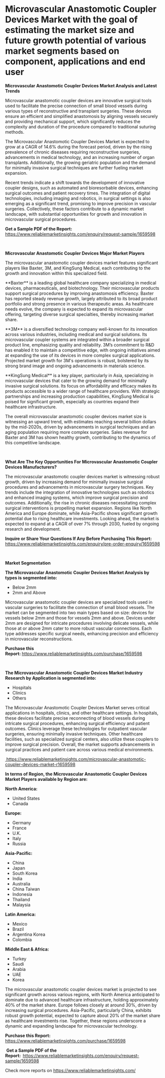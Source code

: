 <p><h1>Microvascular Anastomotic Coupler Devices Market with the goal of estimating the market size and future growth potential of various market segments based on component, applications and end user</h1></p><p><strong>Microvascular Anastomotic Coupler Devices Market Analysis and Latest Trends</strong></p>
<p><p>Microvascular anastomotic coupler devices are innovative surgical tools used to facilitate the precise connection of small blood vessels during various types of reconstructive and transplant surgeries. These devices ensure an efficient and simplified anastomosis by aligning vessels securely and providing mechanical support, which significantly reduces the complexity and duration of the procedure compared to traditional suturing methods.</p><p>The Microvascular Anastomotic Coupler Devices Market is expected to grow at a CAGR of 14.6% during the forecast period, driven by the rising prevalence of chronic diseases requiring reconstructive surgeries, advancements in medical technology, and an increasing number of organ transplants. Additionally, the growing geriatric population and the demand for minimally invasive surgical techniques are further fueling market expansion. </p><p>Recent trends indicate a shift towards the development of innovative coupler designs, such as automated and bioresorbable devices, enhancing surgical outcomes and patient recovery times. The integration of digital technologies, including imaging and robotics, in surgical settings is also emerging as a significant trend, promising to improve precision in vascular surgeries. Collectively, these factors contribute to a dynamic market landscape, with substantial opportunities for growth and innovation in microvascular surgical procedures.</p></p>
<p><strong>Get a Sample PDF of the Report:&nbsp;</strong> <a href="https://www.reliablemarketinsights.com/enquiry/request-sample/1659598?utm_campaign=3454&utm_medium=2&utm_source=Github&utm_content=ia&utm_term=23032025&utm_id=microvascular-anastomotic-coupler-devices">https://www.reliablemarketinsights.com/enquiry/request-sample/1659598</a></p>
<p>&nbsp;</p>
<p><strong>Microvascular Anastomotic Coupler Devices Major Market Players</strong></p>
<p><p>The microvascular anastomotic coupler devices market features significant players like Baxter, 3M, and KingSung Medical, each contributing to the growth and innovation within this specialized field.</p><p>**Baxter** is a leading global healthcare company specializing in medical devices, pharmaceuticals, and biotechnology. Their microvascular products support surgical procedures by improving anastomosis efficiency. Baxter has reported steady revenue growth, largely attributed to its broad product portfolio and strong presence in various therapeutic areas. As healthcare needs evolve, the company is expected to expand its microvascular offering, targeting diverse surgical specialties, thereby increasing market share.</p><p>**3M** is a diversified technology company well-known for its innovation across various industries, including medical and surgical solutions. Its microvascular coupler systems are integrated within a broader surgical product line, emphasizing quality and reliability. 3M’s commitment to R&D has enabled it to maintain a competitive edge, with ongoing initiatives aimed at expanding the use of its devices in more complex surgical applications. Projected market growth for 3M's operations is robust, bolstered by its strong brand image and ongoing advancements in materials science.</p><p>**KingSung Medical** is a key player, particularly in Asia, specializing in microvascular devices that cater to the growing demand for minimally invasive surgical solutions. Its focus on affordability and efficacy makes its products accessible to a wider range of healthcare providers. With strategic partnerships and increasing production capabilities, KingSung Medical is poised for significant growth, especially as countries expand their healthcare infrastructure.</p><p>The overall microvascular anastomotic coupler devices market size is witnessing an upward trend, with estimates reaching several billion dollars by the mid-2020s, driven by advancements in surgical techniques and an aging population requiring more complex surgeries. Sales revenue for Baxter and 3M has shown healthy growth, contributing to the dynamics of this competitive landscape.</p></p>
<p>&nbsp;</p>
<p><strong>What Are The Key Opportunities For Microvascular Anastomotic Coupler Devices Manufacturers?</strong></p>
<p><p>The microvascular anastomotic coupler devices market is witnessing robust growth, driven by increasing demand for minimally invasive surgical procedures and advancements in microvascular surgery techniques. Key trends include the integration of innovative technologies such as robotics and enhanced imaging systems, which improve surgical precision and outcomes. Additionally, the rise in chronic diseases necessitating complex surgical interventions is propelling market expansion. Regions like North America and Europe dominate, while Asia-Pacific shows significant growth potential due to rising healthcare investments. Looking ahead, the market is expected to expand at a CAGR of over 7% through 2030, fueled by ongoing research and development.</p></p>
<p><strong>Inquire or Share Your Questions If Any Before Purchasing This Report:</strong> <a href="https://www.reliablemarketinsights.com/enquiry/pre-order-enquiry/1659598?utm_campaign=3454&utm_medium=2&utm_source=Github&utm_content=ia&utm_term=23032025&utm_id=microvascular-anastomotic-coupler-devices">https://www.reliablemarketinsights.com/enquiry/pre-order-enquiry/1659598</a></p>
<p>&nbsp;</p>
<p><strong>Market Segmentation</strong></p>
<p><strong>The Microvascular Anastomotic Coupler Devices Market Analysis by types is segmented into:</strong></p>
<p><ul><li>Below 2mm</li><li>2mm and Above</li></ul></p>
<p><p>Microvascular anastomotic coupler devices are specialized tools used in vascular surgeries to facilitate the connection of small blood vessels. The market can be segmented into two main types based on size: devices for vessels below 2mm and those for vessels 2mm and above. Devices under 2mm are designed for intricate procedures involving delicate vessels, while those at or above 2mm cater to more robust vascular connections. Each type addresses specific surgical needs, enhancing precision and efficiency in microvascular reconstructions.</p></p>
<p><strong>Purchase this Report:&nbsp;</strong><a href="https://www.reliablemarketinsights.com/purchase/1659598?utm_campaign=3454&utm_medium=2&utm_source=Github&utm_content=ia&utm_term=23032025&utm_id=microvascular-anastomotic-coupler-devices">https://www.reliablemarketinsights.com/purchase/1659598</a></p>
<p>&nbsp;</p>
<p><strong>The Microvascular Anastomotic Coupler Devices Market Industry Research by Application is segmented into:</strong></p>
<p><ul><li>Hospitals</li><li>Clinics</li><li>Others</li></ul></p>
<p><p>The Microvascular Anastomotic Coupler Devices Market serves critical applications in hospitals, clinics, and other healthcare settings. In hospitals, these devices facilitate precise reconnecting of blood vessels during intricate surgical procedures, enhancing surgical efficiency and patient outcomes. Clinics leverage these technologies for outpatient vascular surgeries, ensuring minimally invasive techniques. Other healthcare facilities, such as specialized surgical centers, also utilize these couplers to improve surgical precision. Overall, the market supports advancements in surgical practices and patient care across various medical environments.</p></p>
<p><a href="https://www.reliablemarketinsights.com/microvascular-anastomotic-coupler-devices-market-r1659598?utm_campaign=3454&utm_medium=2&utm_source=Github&utm_content=ia&utm_term=23032025&utm_id=microvascular-anastomotic-coupler-devices">&nbsp;https://www.reliablemarketinsights.com/microvascular-anastomotic-coupler-devices-market-r1659598</a></p>
<p><strong>In terms of Region, the Microvascular Anastomotic Coupler Devices Market Players available by Region are:</strong></p>
<p>
    <p> <strong> North America: </strong>
        <ul>
            <li>United States</li>
            <li>Canada</li>
        </ul>
        </p> 
    <p> <strong> Europe: </strong>
        <ul>
            <li>Germany</li>
            <li>France</li>
            <li>U.K.</li>
            <li>Italy</li>
            <li>Russia</li>
        </ul>
        </p> 
    <p> <strong> Asia-Pacific: </strong>
        <ul>
            <li>China</li>
            <li>Japan</li>
            <li>South Korea</li>
            <li>India</li>
            <li>Australia</li>
            <li>China Taiwan</li>
            <li>Indonesia</li>
            <li>Thailand</li>
            <li>Malaysia</li>
        </ul>
        </p> 
    <p> <strong> Latin America: </strong>
        <ul>
            <li>Mexico</li>
            <li>Brazil</li>
            <li>Argentina Korea</li>
            <li>Colombia</li>
        </ul>
        </p> 
    <p> <strong> Middle East & Africa: </strong>
        <ul>
            <li>Turkey</li>
            <li>Saudi</li>
            <li>Arabia</li>
            <li>UAE</li>
            <li>Korea</li>
        </ul>
    </p>
    </p>
<p><p>The microvascular anastomotic coupler devices market is projected to see significant growth across various regions, with North America anticipated to dominate due to advanced healthcare infrastructure, holding approximately 40% of the market share. Europe follows closely at around 30%, driven by increasing surgical procedures. Asia-Pacific, particularly China, exhibits robust growth potential, expected to capture about 20% of the market share as healthcare investments rise. Together, these regions underscore a dynamic and expanding landscape for microvascular technology.</p></p>
<p><strong>Purchase this Report: </strong><a href="https://www.reliablemarketinsights.com/purchase/1659598?utm_campaign=3454&utm_medium=2&utm_source=Github&utm_content=ia&utm_term=23032025&utm_id=microvascular-anastomotic-coupler-devices">https://www.reliablemarketinsights.com/purchase/1659598</a></p>
<p>&nbsp;<strong>Get a Sample PDF of the Report:&nbsp;&nbsp;</strong><a href="https://www.reliablemarketinsights.com/enquiry/request-sample/1659598?utm_campaign=3454&utm_medium=2&utm_source=Github&utm_content=ia&utm_term=23032025&utm_id=microvascular-anastomotic-coupler-devices">https://www.reliablemarketinsights.com/enquiry/request-sample/1659598</a></p>
<p><strong></strong></p>
<p>Check more reports on <a href="https://www.reliablemarketinsights.com/?utm_campaign=3454&utm_medium=2&utm_source=Github&utm_content=ia&utm_term=23032025&utm_id=microvascular-anastomotic-coupler-devices">https://www.reliablemarketinsights.com/</a></p>